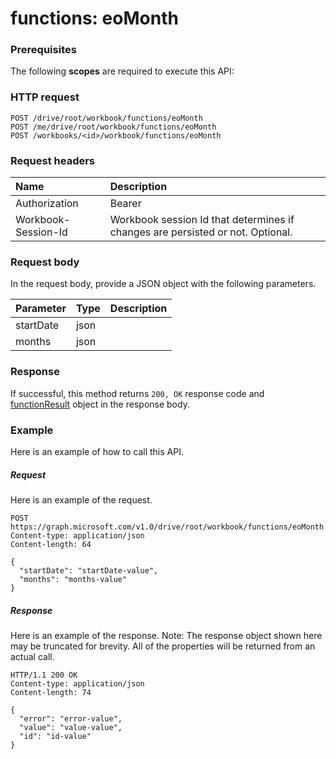 # functions: eoMonth


### Prerequisites
The following **scopes** are required to execute this API: 
### HTTP request
<!-- { "blockType": "ignored" } -->
```http
POST /drive/root/workbook/functions/eoMonth
POST /me/drive/root/workbook/functions/eoMonth
POST /workbooks/<id>/workbook/functions/eoMonth

```
### Request headers
| Name       | Description|
|:---------------|:----------|
| Authorization  | Bearer <code>|
| Workbook-Session-Id  | Workbook session Id that determines if changes are persisted or not. Optional.|

### Request body
In the request body, provide a JSON object with the following parameters.

| Parameter	   | Type	|Description|
|:---------------|:--------|:----------|
|startDate|json||
|months|json||

### Response
If successful, this method returns `200, OK` response code and [functionResult](../resources/functionresult.md) object in the response body.

### Example
Here is an example of how to call this API.
##### Request
Here is an example of the request.
<!-- {
  "blockType": "request",
  "name": "functions_eomonth"
}-->
```http
POST https://graph.microsoft.com/v1.0/drive/root/workbook/functions/eoMonth
Content-type: application/json
Content-length: 64

{
  "startDate": "startDate-value",
  "months": "months-value"
}
```

##### Response
Here is an example of the response. Note: The response object shown here may be truncated for brevity. All of the properties will be returned from an actual call.
<!-- {
  "blockType": "response",
  "truncated": true,
  "@odata.type": "microsoft.graph.functionResult"
} -->
```http
HTTP/1.1 200 OK
Content-type: application/json
Content-length: 74

{
  "error": "error-value",
  "value": "value-value",
  "id": "id-value"
}
```

<!-- uuid: 8fcb5dbc-d5aa-4681-8e31-b001d5168d79
2015-10-25 14:57:30 UTC -->
<!-- {
  "type": "#page.annotation",
  "description": "functions: eoMonth",
  "keywords": "",
  "section": "documentation",
  "tocPath": ""
}-->